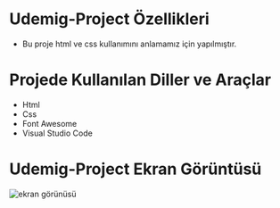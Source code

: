 # Udemig-Project  Özellikleri

<ul>
  <li>Bu proje html ve css kullanımını anlamamız için yapılmıştır.</li>
</ul>

# Projede Kullanılan Diller ve Araçlar

<ul>
  <li>Html</li>
  <li>Css</li>
  <li>Font Awesome</li>
  <li>Visual Studio Code</li>
 
</ul>


#  Udemig-Project Ekran Görüntüsü
![ekran görünüsü](https://github.com/mehmet-adgzl22/Udemig-Project/assets/169144147/ef7c6b40-5395-4697-979b-bb74087311ae)

